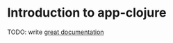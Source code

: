 # Introduction to app-clojure

TODO: write [great documentation](http://jacobian.org/writing/great-documentation/what-to-write/)

